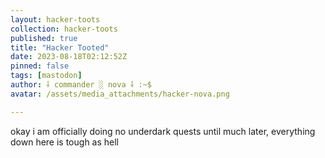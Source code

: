 ```yaml
---
layout: hacker-toots
collection: hacker-toots
published: true
title: "Hacker Tooted"
date: 2023-08-18T02:12:52Z
pinned: false
tags: [mastodon]
author: ⸸ commander ░ nova ⸸ :~$
avatar: /assets/media_attachments/hacker-nova.png

---
```


<p>okay i am officially doing no underdark quests until much later, everything down here is tough as hell</p>


